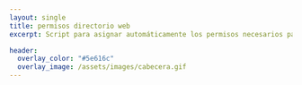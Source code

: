 ```yaml
---
layout: single
title: permisos directorio web
excerpt: Script para asignar automáticamente los permisos necesarios para que puedan ser servidor correctamente en un servidor web

header:
  overlay_color: "#5e616c"
  overlay_image: /assets/images/cabecera.gif
---
```


<script src="https://gist.github.com/crakernano/09496e9ff1fc2527cd88e599168b8553.js"></script>